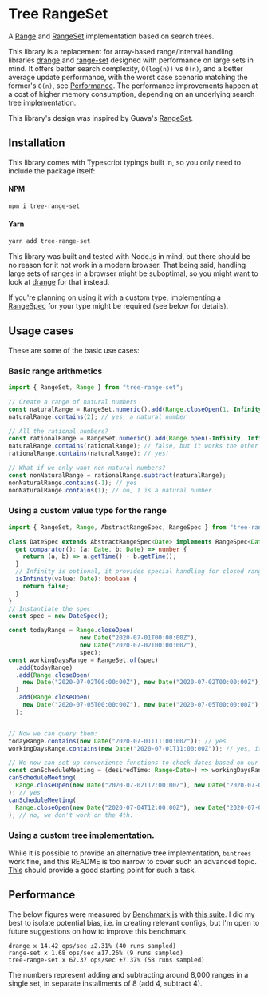 # Tree RangeSet

A [Range](https://jtalk.github.io/tree-range-set/classes/_range_.range.html) and 
[RangeSet](https://jtalk.github.io/tree-range-set/classes/_range_set_.rangeset.html) 
implementation based on search trees. 

This library is a replacement for array-based range/interval handling libraries [drange](https://www.npmjs.com/package/drange) 
and [range-set](https://www.npmjs.com/package/range-set) designed with performance on large sets in mind.
It offers better search complexity, `O(log(n))` vs `O(n)`, and a better average update performance, with the worst case 
scenario matching the former's `O(n)`, see [Performance](#performance). The performance improvements happen at a cost of higher memory consumption,
depending on an underlying search tree implementation.

This library's design was inspired by Guava's [RangeSet](https://guava.dev/releases/23.0/api/docs/com/google/common/collect/RangeSet.html).

## Installation

This library comes with Typescript typings built in, so you only need to include the package itself:

#### NPM
```bash
npm i tree-range-set
```

#### Yarn
```bash
yarn add tree-range-set
```

This library was built and tested with Node.js in mind, but there should be no reason for it not work in a modern browser.
That being said, handling large sets of ranges in a browser might be suboptimal, so you might want to look at 
[drange](https://www.npmjs.com/package/drange) for that instead.

If you're planning on using it with a custom type, implementing 
a [RangeSpec](https://jtalk.github.io/tree-range-set/interfaces/_range_spec_.rangespec.html) 
for your type might be required (see below for details).

## Usage cases

These are some of the basic use cases:

### Basic range arithmetics

```typescript
import { RangeSet, Range } from "tree-range-set";

// Create a range of natural numbers
const naturalRange = RangeSet.numeric().add(Range.closeOpen(1, Infinity));
naturalRange.contains(2); // yes, a natural number

// All the rational numbers?
const rationalRange = RangeSet.numeric().add(Range.open(-Infinity, Infinity));
naturalRange.contains(rationalRange); // false, but it works the other way around:
rationalRange.contains(naturalRange); // yes!

// What if we only want non-natural numbers?
const nonNaturalRange = rationalRange.subtract(naturalRange);
nonNaturalRange.contains(-1); // yes
nonNaturalRange.contains(1); // no, 1 is a natural number
```

### Using a custom value type for the range

```typescript
import { RangeSet, Range, AbstractRangeSpec, RangeSpec } from "tree-range-set";

class DateSpec extends AbstractRangeSpec<Date> implements RangeSpec<Date> {
  get comparator(): (a: Date, b: Date) => number {
    return (a, b) => a.getTime() - b.getTime();
  }
  // Infinity is optional, it provides special handling for closed ranges enclosed by infinity 
  isInfinity(value: Date): boolean {
    return false;
  }
}
// Instantiate the spec
const spec = new DateSpec();

const todayRange = Range.closeOpen(
                    new Date("2020-07-01T00:00:00Z"), 
                    new Date("2020-07-02T00:00:00Z"), 
                    spec);
const workingDaysRange = RangeSet.of(spec)
  .add(todayRange)
  .add(Range.closeOpen(
    new Date("2020-07-02T00:00:00Z"), new Date("2020-07-02T00:00:00Z"), spec)
  )
  .add(Range.closeOpen(
    new Date("2020-07-05T00:00:00Z"), new Date("2020-07-05T00:00:00Z"), spec)
  );


// Now we can query them:
todayRange.contains(new Date("2020-07-01T11:00:00Z")); // yes
workingDaysRange.contains(new Date("2020-07-01T11:00:00Z")); // yes, it's a working day

// We now can set up convenience functions to check dates based on our ranges:
const canScheduleMeeting = (desiredTime: Range<Date>) => workingDaysRange.contains(desiredTime);
canScheduleMeeting(
  Range.closeOpen(new Date("2020-07-02T12:00:00Z"), new Date("2020-07-02T13:00:00Z"), spec)
); // yes
canScheduleMeeting(
  Range.closeOpen(new Date("2020-07-04T12:00:00Z"), new Date("2020-07-04T13:00:00Z"), spec)
); // no, we don't work on the 4th.
```

### Using a custom tree implementation.

While it is possible to provide an alternative tree implementation, `bintrees` work fine, and this README is
too narrow to cover such an advanced topic. [This](https://jtalk.github.io/tree-range-set/modules/_range_set_tree_.html) 
should provide a good starting point for such a task.
  
## <a name="performance"></a> Performance

The below figures were measured by [Benchmark.js](https://benchmarkjs.com) 
with [this suite](https://github.com/Jtalk/tree-range-set/blob/master/src/range-set.perf.ts). 
I did my best to isolate potential bias, i.e. in creating relevant configs, but I'm open
to future suggestions on how to improve this benchmark. 

```
drange x 14.42 ops/sec ±2.31% (40 runs sampled)
range-set x 1.68 ops/sec ±17.26% (9 runs sampled)
tree-range-set x 67.37 ops/sec ±7.37% (58 runs sampled)
```

The numbers represent adding and subtracting around 8,000 ranges in a single set, in separate installments of 8 (add 4, subtract 4).
